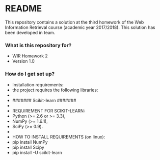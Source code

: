 # README #

This repository contains a solution at the third homework of the Web Information Retrieval course (academic year 2017/2018).
This solution has been developed in team.

### What is this repository for? ###

* WIR Homework 2
* Version 1.0

### How do I get set up? ###

* Installation requirements:
* the project requires the following libraries:
* 
* ####### Scikit-learn #######
* 
* REQUIREMENT FOR SCIKIT-LEARN:
* Python (>= 2.6 or >= 3.3),
* NumPy (>= 1.6.1),
* SciPy (>= 0.9).
* 
* HOW TO INSTALL REQUIREMENTS (on linux):
* pip install NumPy 
* pip install Scipy
* pip install -U scikit-learn
